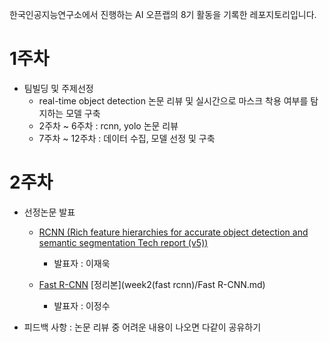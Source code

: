 한국인공지능연구소에서 진행하는 AI 오픈랩의 8기 활동을 기록한 레포지토리입니다.





# 1주차

* 팀빌딩 및 주제선정
  * real-time object detection 논문 리뷰 및 실시간으로 마스크 착용 여부를 탐지하는 모델 구축
  * 2주차 ~ 6주차 : rcnn, yolo 논문 리뷰
  * 7주차 ~ 12주차 : 데이터 수집, 모델 선정 및 구축



# 2주차

* 선정논문 발표

  * [RCNN (Rich feature hierarchies for accurate object detection and semantic segmentation Tech report (v5))](https://arxiv.org/pdf/1311.2524v5.pdf)
    * 발표자 : 이재욱

  * [Fast R-CNN](https://arxiv.org/pdf/1504.08083.pdf) [정리본](week2(fast rcnn)/Fast R-CNN.md)

    * 발표자 : 이정수

    

* 피드백 사항 : 논문 리뷰 중 어려운 내용이 나오면 다같이 공유하기